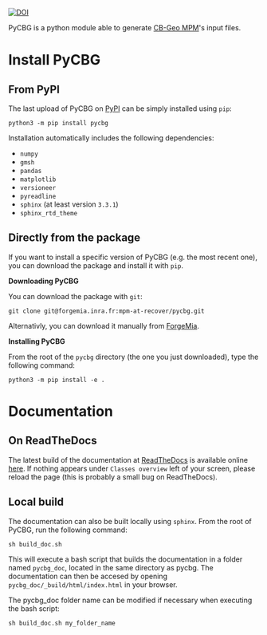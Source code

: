 [![DOI](https://zenodo.org/badge/DOI/10.5281/zenodo.5179973.svg)](https://doi.org/10.5281/zenodo.5179973)

PyCBG is a python module able to generate [CB-Geo MPM](https://github.com/cb-geo/mpm)'s input files.

Install PyCBG
=============

## From PyPI

The last upload of PyCBG on [PyPI](https://pypi.org/) can be simply installed using `pip`:

```
python3 -m pip install pycbg
```

Installation automatically includes the following dependencies: 
 - `numpy`
 - `gmsh`
 - `pandas`
 - `matplotlib`
 - `versioneer`
 - `pyreadline`
 - `sphinx` (at least version `3.3.1`)
 - `sphinx_rtd_theme`

## Directly from the package

If you want to install a specific version of PyCBG (e.g. the most recent one), you can download the package and install it with `pip`.

**Downloading PyCBG**

You can download the package with `git`:
```
git clone git@forgemia.inra.fr:mpm-at-recover/pycbg.git
```

Alternativly, you can download it manually from [ForgeMia](https://forgemia.inra.fr/mpm-at-recover/pycbg).

**Installing PyCBG**

From the root of the `pycbg` directory (the one you just downloaded), type the following command: 

```
python3 -m pip install -e .
```

Documentation
=============

## On ReadTheDocs

The latest build of the documentation at [ReadTheDocs](https://readthedocs.org/) is available online [here](https://pycbg.readthedocs.io/en/latest/). If nothing appears under `Classes overview` left of your screen, please reload the page (this is probably a small bug on ReadTheDocs).

## Local build

The documentation can also be built locally using `sphinx`. From the root of PyCBG, run the following command:
```
sh build_doc.sh
```

This will execute a bash script that builds the documentation in a folder named `pycbg_doc`, located in the same directory as pycbg. 
The documentation can then be accesed by opening `pycbg_doc/_build/html/index.html` in your browser.

The pycbg_doc folder name can be modified if necessary when executing the bash script:
```
sh build_doc.sh my_folder_name
```
